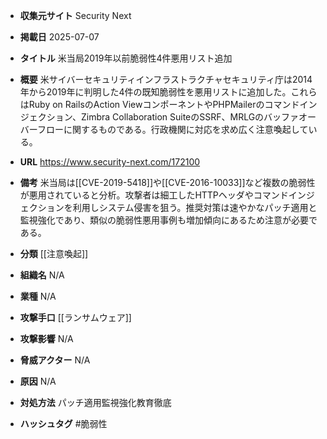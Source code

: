 - **収集元サイト**
Security Next

- **掲載日**
2025-07-07

- **タイトル**
米当局2019年以前脆弱性4件悪用リスト追加

- **概要**
米サイバーセキュリティインフラストラクチャセキュリティ庁は2014年から2019年に判明した4件の既知脆弱性を悪用リストに追加した。これらはRuby on RailsのAction ViewコンポーネントやPHPMailerのコマンドインジェクション、Zimbra Collaboration SuiteのSSRF、MRLGのバッファオーバーフローに関するものである。行政機関に対応を求め広く注意喚起している。

- **URL**
https://www.security-next.com/172100

- **備考**
米当局は[[CVE-2019-5418]]や[[CVE-2016-10033]]など複数の脆弱性が悪用されていると分析。攻撃者は細工したHTTPヘッダやコマンドインジェクションを利用しシステム侵害を狙う。推奨対策は速やかなパッチ適用と監視強化であり、類似の脆弱性悪用事例も増加傾向にあるため注意が必要である。

- **分類**
[[注意喚起]]

- **組織名**
N/A

- **業種**
N/A

- **攻撃手口**
[[ランサムウェア]]

- **攻撃影響**
N/A

- **脅威アクター**
N/A

- **原因**
N/A

- **対処方法**
パッチ適用監視強化教育徹底

- **ハッシュタグ**
#脆弱性
